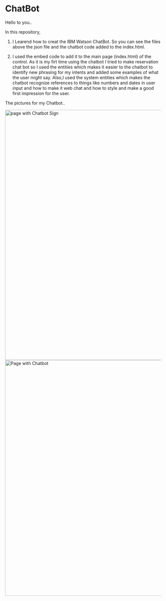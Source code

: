 # ChatBot

Hello to you..

In this repository, 

1. I Learend how to creat the IBM Watson ChatBot. So you can see the files above the json file and the chatbot code added to the index.html.

2. I used the embed code to add it to the main page (index.html) of the control. As it is my firt time using the chatbot I tried to make reservation chat bot so I used the entities which makes it easier to the chatbot to identify new phrasing for my intents and added some examples of what the user might say. Also,I used the system entities which makes the chatbot recognize references to things like numbers and dates in user input and how to make it web chat and how to style and make a good first impression for the user.

The pictures for my Chatbot..

<img width="807" alt="page with Chatbot Sign" src="https://user-images.githubusercontent.com/86008612/124656277-a42a3180-dea9-11eb-8160-fe6c992152b0.png">
<img width="761" alt="Page with Chatbot" src="https://user-images.githubusercontent.com/86008612/124656282-a55b5e80-dea9-11eb-864e-265d3a80fe8d.png">





